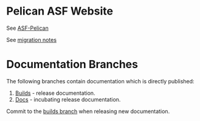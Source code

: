 # Pelican ASF Website

See [ASF-Pelican](https://infra.apache.org/asf-pelican.html)

See [migration notes](migration/README.md)

# Documentation Branches

The following branches contain documentation which is directly published:
1. [Builds](/builds) - release documentation.
2. [Docs](/docs) - incubating release documentation.

Commit to the [builds branch](/builds) when releasing new documentation.

